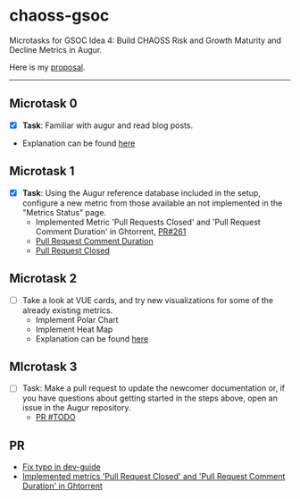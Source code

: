 # chaoss-gsoc

Microtasks for GSOC Idea 4: Build CHAOSS Risk and Growth Maturity and Decline 
Metrics in Augur.

Here is my [proposal](https://docs.google.com/document/d/1InxOXnHUo-C-dMboGIHrb69bQ6P1sQ79PxnWBWHiV0g/edit?usp=sharing).

---

## Microtask 0
- [x]  **Task**: Familiar with augur and read blog posts. 
* Explanation can be found [here](./microtask_0)


## Microtask 1
- [x] **Task**: Using the Augur reference database included in the setup, configure a new metric from those available an not implemented in the "Metrics Status" page.
    * Implemented Metric 'Pull Requests Closed' and 'Pull Request Comment Duration' in Ghtorrent, [PR#261](https://github.com/chaoss/augur/pull/261)
    * [Pull Request Comment Duration](https://github.com/chaoss/augur/pull/261/commits/9049bb6782fc62b676273df7663f7079aac19386)
    * [Pull Request Closed](https://github.com/chaoss/augur/pull/261/commits/546756f3637e1a05a0eb67a23edf20c71e135a5d)

## Microtask 2
- [ ]  Take a look at VUE cards, and try new visualizations for some of the already existing metrics.
    * Implement Polar Chart
    * Implement Heat Map
    * Explanation can be found [here](./microtask_2)

## MIcrotask 3
- [ ]  Task: Make a pull request to update the newcomer documentation or, if you have questions about getting started in the steps above, open an issue in the Augur repository.
    * [PR #TODO]()

## PR
* [Fix typo in dev-guide](https://github.com/chaoss/augur/pull/260)
* [Implemented metrics 'Pull Request Closed' and 'Pull Request Comment Duration' in Ghtorrent](https://github.com/chaoss/augur/pull/261)

